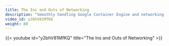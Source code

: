```yaml
---
title: The Ins and Outs of Networking
description: "Smoothly handling Google Container Engine and networking can take some practice. In this video, Tim Hockin and Michael Rubin discuss migrating applications to Container Engine, networking in Container Engine, use of overlays, segmenting traffic between pods and services, and the variety of options available to you."
video_id: y2bhV81MfKQ
weight: 80
---
```


{{< youtube id="y2bhV81MfKQ" title="The Ins and Outs of Networking" >}}
